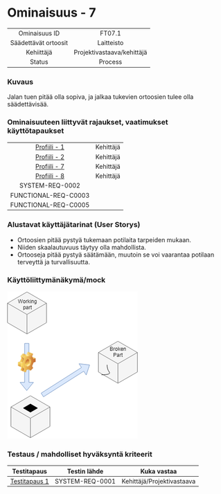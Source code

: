 # Ominaisuus - 7


| | |
|:-:|:-:|
| Ominaisuus ID | FT07.1 |
| Säädettävät ortoosit | Laitteisto |
| Kehiittäjä | Projektivastaava/kehittäjä |
| Status | Process |

### Kuvaus

Jalan tuen pitää olla sopiva, ja jalkaa tukevien ortoosien tulee olla säädettävisää.

### Ominaisuuteen liittyvät rajaukset, vaatimukset käyttötapaukset

| | |
|:-:|:-:|
| [Profiili - 1](https://gitlab.labranet.jamk.fi/m3268---vuosi-2019/ttos0100---2019-toteutus/blob/master/dokumentit/02-vaatimusmaarittely/Profiilit%20ja%20sidosryhm%C3%A4t/Profiili-2.md) | Kehittäjä |
| [Profiili - 2](https://gitlab.labranet.jamk.fi/m3268---vuosi-2019/ttos0100---2019-toteutus/blob/master/dokumentit/02-vaatimusmaarittely/Profiilit%20ja%20sidosryhm%C3%A4t/Profiili-2.md) | Kehittäjä |
| [Profiili - 7](https://gitlab.labranet.jamk.fi/m3268---vuosi-2019/ttos0100---2019-toteutus/blob/master/dokumentit/02-vaatimusmaarittely/Profiilit%20ja%20sidosryhm%C3%A4t/Profiili-7.md) | Kehittäjä |
| [Profiili - 8](https://gitlab.labranet.jamk.fi/m3268---vuosi-2019/ttos0100---2019-toteutus/blob/master/dokumentit/02-vaatimusmaarittely/Profiilit%20ja%20sidosryhm%C3%A4t/Profiili-8.md) | Kehittäjä |
| SYSTEM-REQ-0002 |  | 
| FUNCTIONAL-REQ-C0003 |  | 
| FUNCTIONAL-REQ-C0005 |  | 

### Alustavat käyttäjätarinat (User Storys)
* Ortoosien pitää pystyä tukemaan potilaita tarpeiden mukaan.
* Niiden skaalautuvuus täytyy olla mahdollista.
* Ortooseja pitää pystyä säätämään, muutoin se voi vaarantaa potilaan terveyttä ja turvallisuutta.

### Käyttöliittymänäkymä/mock 

![](dokumentit/02-vaatimusmaarittely/kuvat/ReplaceParts.PNG)


### Testaus / mahdolliset hyväksyntä kriteerit 

| Testitapaus  | Testin lähde  | Kuka vastaa  |
|:-: | :-:|:-:|
| [Testitapaus 1](dokumentit/02-vaatimusmaarittely/Hyväksyntätestit/Hyväksyntätesti-1.md) | SYSTEM-REQ-0001 | Kehittäjä/Projektivastaava |
